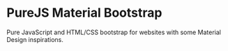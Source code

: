 # PureJS Material Bootstrap
Pure JavaScript and HTML/CSS bootstrap for websites with some Material Design inspirations.
